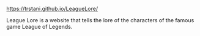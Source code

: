 https://trstani.github.io/LeagueLore/

League Lore is a website that tells the lore of the characters of the famous game League of Legends.
